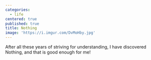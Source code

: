 ```yaml
---
categories:
  - life
centered: true
published: true
title: Nothing
image: 'https://i.imgur.com/DvMoHby.jpg'
---
```

After all these years
of striving 
for understanding,
I have discovered Nothing,
and that is good enough
for me!
